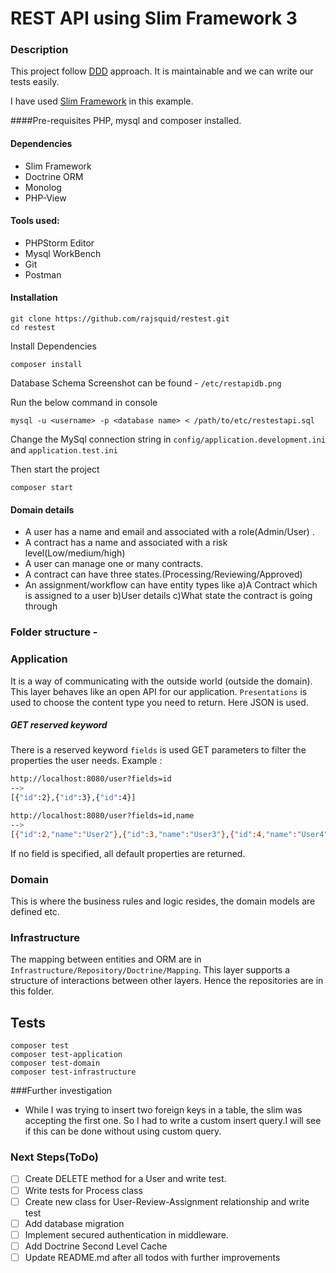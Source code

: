 # REST API using Slim Framework 3

### Description
This project follow [DDD](https://en.wikipedia.org/wiki/Domain-driven_design) approach. It is maintainable and we can write our tests easily.

I have used [Slim Framework](https://www.slimframework.com/) in this example.

####Pre-requisites
PHP, mysql and composer installed. 

#### Dependencies
* Slim Framework
* Doctrine ORM
* Monolog
* PHP-View

#### Tools used:

- PHPStorm Editor
- Mysql WorkBench
- Git
- Postman

#### Installation
```
git clone https://github.com/rajsquid/restest.git
cd restest
```
Install Dependencies
```
composer install
```
Database Schema Screenshot can be found - `/etc/restapidb.png`

Run the below command in console

```
mysql -u <username> -p <database name> < /path/to/etc/restestapi.sql
```

Change the MySql connection string in `config/application.development.ini` and `application.test.ini`


Then start the project
```
composer start
```

#### Domain details

- A user has a name and email and associated with a role(Admin/User)  .
- A contract has a name and associated with a risk level(Low/medium/high)
- A user can manage one or many contracts.
- A contract can have three states.(Processing/Reviewing/Approved)
- An assignment/workflow can have entity types like a)A Contract which is assigned to a user b)User details c)What state the contract is going through

### Folder structure -

### Application

It is a way of communicating with the outside world (outside the domain). This layer behaves like an open API for our application.
`Presentations` is used to choose the content type you need to return. Here JSON is used.

##### GET reserved keyword

There is a reserved keyword `fields` is used  GET parameters to filter the properties the user needs.
Example :
```bash
http://localhost:8080/user?fields=id
-->
[{"id":2},{"id":3},{"id":4}]

http://localhost:8080/user?fields=id,name
-->
[{"id":2,"name":"User2"},{"id":3,"name":"User3"},{"id":4,"name":"User4"}
```

If no field is specified, all default properties are returned.

### Domain

This is where the business rules and logic resides, the domain models are defined etc.

### Infrastructure

The mapping between entities and ORM are in 
`Infrastructure/Repository/Doctrine/Mapping`. This layer supports a structure of interactions between other layers. Hence the repositories are in this folder.

## Tests

```
composer test
composer test-application
composer test-domain
composer test-infrastructure
``` 

###Further investigation

- While I was trying to insert two foreign keys in a table, the slim was accepting the first one. So I had to write 
a custom insert query.I will see if this can be done without using custom query.


### Next Steps(ToDo)
- [ ] Create DELETE method for a User and write test.
- [ ] Write tests for Process class
- [ ] Create new class for User-Review-Assignment relationship and write test
- [ ] Add database migration
- [ ] Implement secured authentication in middleware.
- [ ] Add Doctrine Second Level Cache
- [ ] Update README.md after all todos with further improvements